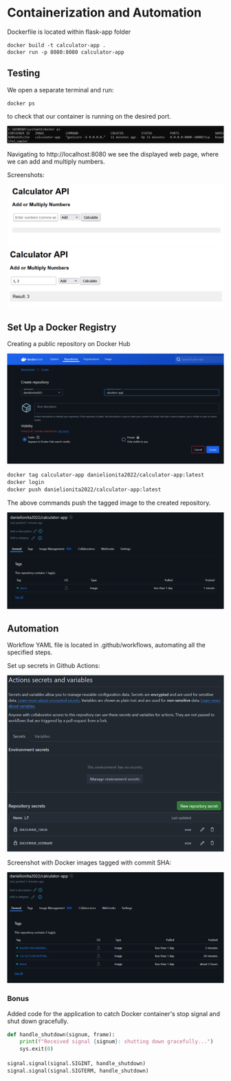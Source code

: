 # Containerization and Automation

Dockerfile is located within flask-app folder
```
docker build -t calculator-app .
docker run -p 8080:8080 calculator-app
```

## Testing

We open a separate terminal and run:

```
docker ps
```

to check that our container is running on the desired port.

![docker-ps](screenshots/docker_ps.png)

Navigating to http://localhost:8080 we see the displayed web page, where we can add and multiply numbers.

Screenshots:

![web-app-1](screenshots/calculator_webapp_1.png)
![web-app-2](screenshots/calculator_webapp_2.png)

## Set Up a Docker Registry

Creating a public repository on Docker Hub

![docker-hub-repo](screenshots/docker_hub.png)

```bash
docker tag calculator-app danielionita2022/calculator-app:latest
docker login
docker push danielionita2022/calculator-app:latest
```
The above commands push the tagged image to the created repository.

![docker-hub-tag](screenshots/docker_hub_tag.png)

## Automation

Workflow YAML file is located in .github/workflows, automating all the specified steps.

Set up secrets in Github Actions:

![secrets](screenshots/repository_secrets.png)

Screenshot with Docker images tagged with commit SHA:

![commit-sha-tags](screenshots/docker_hub_sha_tag.png)

### Bonus

Added code for the application to catch Docker container's stop signal and shut down gracefully.

```python
def handle_shutdown(signum, frame):
    print(f"Received signal {signum}: shutting down gracefully...")
    sys.exit(0)

signal.signal(signal.SIGINT, handle_shutdown)
signal.signal(signal.SIGTERM, handle_shutdown)
```
